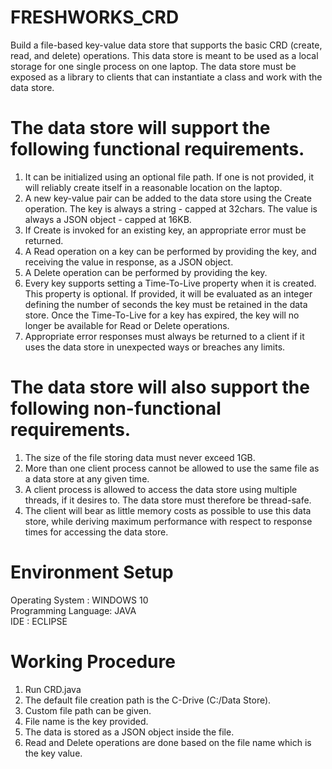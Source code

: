 # FRESHWORKS_CRD

Build a file-based key-value data store that supports the basic CRD (create, read, and delete) operations. This data store is meant to be used as a local storage for one single process on one laptop. The data store must be exposed as a library to clients that can instantiate a class and work with the data store.

# The data store will support the following functional requirements.

1. It can be initialized using an optional file path. If one is not provided, it will reliably create itself in a reasonable
   location on the laptop.
2. A new key-value pair can be added to the data store using the Create operation. The key is always a string - capped at 32chars.
   The value is always a JSON object - capped at 16KB.
3. If Create is invoked for an existing key, an appropriate error must be returned.
4. A Read operation on a key can be performed by providing the key, and receiving the value in response, as a JSON object.
5. A Delete operation can be performed by providing the key.
6. Every key supports setting a Time-To-Live property when it is created. This property is optional. If provided, it will be
   evaluated as an integer defining the number of seconds the key must be retained in the data store. Once the Time-To-Live for a
   key has expired, the key will no longer be available for Read or Delete operations.
7. Appropriate error responses must always be returned to a client if it uses the data store in unexpected ways or breaches any
   limits.

   
# The data store will also support the following non-functional requirements.
1. The size of the file storing data must never exceed 1GB.
2. More than one client process cannot be allowed to use the same file as a data store at any given time.
3. A client process is allowed to access the data store using multiple threads, if it desires to. The data store must therefore be
   thread-safe.
4. The client will bear as little memory costs as possible to use this data store, while deriving maximum performance with respect
   to response times for accessing the data store.
  

# Environment Setup
Operating System    : WINDOWS 10\
Programming Language: JAVA\
IDE                 : ECLIPSE


# Working Procedure
1. Run CRD.java
2. The default file creation path is the C-Drive (C:/Data Store).
3. Custom file path can be given.
4. File name is the key provided.
5. The data is stored as a JSON object inside the file.
6. Read and Delete operations are done based on the file name which is the key value.